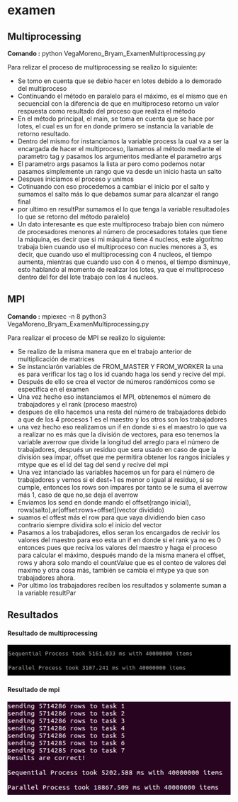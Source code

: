 # examen

## Multiprocessing

**Comando :** python VegaMoreno_Bryam_ExamenMultiprocessing.py 


Para relizar el proceso de multiprocessing se realizo lo siguiente:

 * Se tomo en cuenta que se debio hacer en lotes debido a lo demorado del multiproceso
 * Continuando el método en paralelo para el máximo, es el mismo que en secuencial con la diferencia de que en multiproceso retorno un valor respuesta como resultado del proceso que realiza el método
 * En el método principal, el main, se toma en cuenta que se hace por lotes, el cual es un for en donde primero se instancia la variable de retorno resultado.
 * Dentro del mismo for instanciamos la variable process la cual va a ser la encargada de hacer el multiproceso, llamamos al método mediante el parametro tag y pasamos los argumentos mediante el parametro args
 * El parametro args pasamos la lista ar pero como podemos notar pasamos simplemente un rango que va desde un inicio hasta un salto
 * Despues iniciamos el proceso y unimos
 * Cotinuando con eso procedemos a cambiar el inicio por el salto y sumamos el salto más lo que debamos sumar para alcanzar el rango final
 * por ultimo en resultPar sumamos el lo que tenga la variable resultado(es lo que se retorno del método paralelo)
 * Un dato interesante es que este multiproceso trabajo bien con número de procesadores menores al número de procesadores totales que tiene la máquina, es decir que si mi máquina tiene 4 nucleos, este algoritmo trabaja bien cuando uso el multiproceso con nucles menores a 3, es decir, que cuando uso el multiprocessing con 4 nucleos, el tiempo aumenta, mientras que cuando uso con 4 o menos, el tiempo disminuye, esto hablando al momento de realizar los lotes, ya que el multiproceso dentro del for del lote trabajo con los 4 nucleos.

## MPI
**Comando :** mpiexec -n 8 python3 VegaMoreno_Bryam_ExamenMultiprocessing.py 

Para realizar el proceso de MPI se realizo lo siguiente:
 * Se realizo de la misma manera que en el trabajo anterior de multiplicación de matrices
 * Se instanciarón variables de FROM_MASTER Y FROM_WORKER la una es para verificar los tag o los id cuando haga los send y recive del mpi.
 * Después de ello se crea el vector de números randómicos como se especifíca en el examen
 * Una vez hecho eso instanciamos el MPI, obtenemos el número de trabajadores y el rank (proceso maestro)
 * despues de ello hacemos una resta del número de trabajadores debido a que de los 4 procesos 1 es el maestro y los otros son los trabajadores
 * una vez hecho eso realizamos un if en donde si es el maestro lo que va a realizar no es más que la división de vectores, para eso tenemos la variable averrow que divide la longitud del arreglo para el número de trabajadores, después un residuo que sera usado en caso de que la división sea impar, offset que me permitira obtener los rangos iniciales y mtype que es el id del tag del send y recive del mpi
 * Una vez intanciado las variables hacemos un for para el número de trabajadores y vemos si el dest+1 es menor o igual al residuo, si se cumple, entonces los rows son impares por tanto se le suma el averrow más 1, caso de que no,se deja el averrow
 * Enviamos los send en donde mando el offset(rango inicial), rows(salto),ar[offset:rows+offset](vector dividido)
 * suamos el offest más el row para que vaya dividiendo bien caso contrario siempre dividira solo el inicio del vector
 * Pasamos a los trabajadores, ellos seran los encargados de recivir los valores del maestro para eso esta un if en donde si el rank ya no es 0 entonces pues que reciva los valores del maestro y haga el proceso para calcular el máximo, después mando de la misma manera  el offset, rows y ahora solo mando el countValue que es el conteo de valores del maximo y otra cosa más, también se cambia el mtype ya que son trabajadores ahora.
 * Por ultimo los trabajadores reciben los resultados y solamente suman a la variable resultPar
 
  
## Resultados
#### Resultado de multiprocessing
![Alt text](procesos.png?raw=true "Procesos")
#### Resultado de mpi
![Alt text](mpi.png?raw=true "Procesos")
 
 
